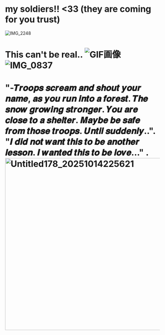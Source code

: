 # my soldiers!! <33 (they are coming for you trust)
 
 ![IMG_2248](https://github.com/user-attachments/assets/1110b85e-0a98-4fea-8ef2-23eb5caee0cd)


# This can't be real.. ![GIF画像](https://github.com/user-attachments/assets/5955fe0e-cfeb-4bec-8980-2fd814ac1fb7) ![IMG_0837](https://github.com/user-attachments/assets/57ba9eda-621d-4d68-96df-c3b4fb20aab6)

# "-𝑻𝒓𝒐𝒐𝒑𝒔 𝒔𝒄𝒓𝒆𝒂𝒎 𝒂𝒏𝒅 𝒔𝒉𝒐𝒖𝒕 𝒚𝒐𝒖𝒓 𝒏𝒂𝒎𝒆, 𝒂𝒔 𝒚𝒐𝒖 𝒓𝒖𝒏 𝒊𝒏𝒕𝒐 𝒂 𝒇𝒐𝒓𝒆𝒔𝒕. 𝑻𝒉𝒆 𝒔𝒏𝒐𝒘 𝒈𝒓𝒐𝒘𝒊𝒏𝒈 𝒔𝒕𝒓𝒐𝒏𝒈𝒆𝒓. 𝒀𝒐𝒖 𝒂𝒓𝒆 𝒄𝒍𝒐𝒔𝒆 𝒕𝒐 𝒂 𝒔𝒉𝒆𝒍𝒕𝒆𝒓. 𝑴𝒂𝒚𝒃𝒆 𝒃𝒆 𝒔𝒂𝒇𝒆 𝒇𝒓𝒐𝒎 𝒕𝒉𝒐𝒔𝒆 𝒕𝒓𝒐𝒐𝒑𝒔. 𝑼𝒏𝒕𝒊𝒍 𝒔𝒖𝒅𝒅𝒆𝒏𝒍𝒚..".    "𝑰 𝒅𝒊𝒅 𝒏𝒐𝒕 𝒘𝒂𝒏𝒕 𝒕𝒉𝒊𝒔 𝒕𝒐 𝒃𝒆 𝒂𝒏𝒐𝒕𝒉𝒆𝒓 𝒍𝒆𝒔𝒔𝒐𝒏. 𝑰 𝒘𝒂𝒏𝒕𝒆𝒅 𝒕𝒉𝒊𝒔 𝒕𝒐 𝒃𝒆 𝒍𝒐𝒗𝒆..." .   <img width="689" height="559" alt="Untitled178_20251014225621" src="https://github.com/user-attachments/assets/d9041326-e346-4288-9311-ffb322bd6f95" />




